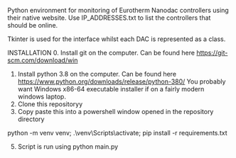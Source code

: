 Python environment for monitoring of Eurotherm Nanodac controllers using their native website. Use IP_ADDRESSES.txt to list the controllers that should be online.  

Tkinter is used for the interface whilst each DAC is represented as a class. 

INSTALLATION
0. Install git on the computer. Can be found here https://git-scm.com/download/win
1. Install python 3.8 on the computer. Can be found here https://www.python.org/downloads/release/python-380/
  You probably want Windows x86-64 executable installer if on a fairly modern windows laptop.  
2. Clone this repositoryy
3. Copy paste this into a powershell window opened in the repository directory

python -m venv venv; .\venv\Scripts\activate; pip install -r requirements.txt

5. Script is run using
  python main.py
